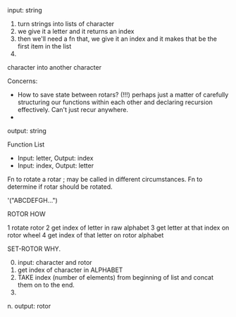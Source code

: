input: string

1. turn strings into lists of character
2. we give it a letter and it returns an index
3. then we'll need a fn that, we give it an index and it makes that be the first item in the list
4.

character into another character

Concerns:
- How to save state between rotars? (!!!)
  perhaps just a matter of carefully structuring our functions within each other and
  declaring recursion effectively. Can't just recur anywhere.
-


output: string

Function List

- Input: letter, Output: index
- Input: index,  Output: letter

Fn to rotate a rotar ; may be called in different circumstances.
Fn to determine if rotar should be rotated.

'("ABCDEFGH...")

ROTOR HOW

1 rotate rotor
2 get index of letter in raw alphabet
3 get letter at that index on rotor wheel
4 get index of that letter on rotor alphabet

SET-ROTOR WHY.

0. input: character and rotor
1. get index of character in ALPHABET
2. TAKE index (number of elements) from beginning of list
    and concat them on to the end.
3.

n. output: rotor

